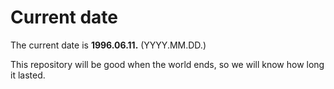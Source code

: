 # Current date

The current date is **1996.06.11.** (YYYY.MM.DD.)

This repository will be good when the world ends, so we will know how long it lasted.